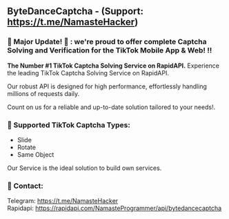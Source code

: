## ByteDanceCaptcha - (Support: https://t.me/NamasteHacker)

### 🚀 Major Update! 🚀 : we're proud to offer complete Captcha Solving and Verification for the TikTok Mobile App & Web! ‼️

**The Number #1 TikTok Captcha Solving Service on RapidAPI.** Experience the leading TikTok Captcha Solving Service on RapidAPI.

Our robust API is designed for high performance, effortlessly handling millions of requests daily.

Count on us for a reliable and up-to-date solution tailored to your needs!.



### 🔭 Supported TikTok Captcha Types:

- Slide
- Rotate
- Same Object

Our Service is the ideal solution to build own services.

### 💬 Contact:

Telegram: https://t.me/NamasteHacker <br>
Rapidapi: https://rapidapi.com/NamasteProgrammer/api/bytedancecaptcha <br>
